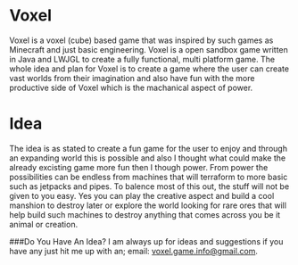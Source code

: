 Voxel
==========
Voxel is a voxel (cube) based game that was inspired by such games as Minecraft and just basic engineering. Voxel is a open sandbox game written in Java and LWJGL to create a fully functional, multi platform game. The whole idea and plan for Voxel is to create a game where the user can create vast worlds from their imagination and also have fun with the more productive side of Voxel which is the machanical aspect of power.

Idea
==========
The idea is as stated to create a fun game for the user to enjoy and through an expanding world this is possible and also I thought what could make the already excisting game more fun then I though power.
From power the possibilities can be endless from machines that will terraform to more basic such as jetpacks and pipes. To balence most of this out, the stuff will not be given to you easy. Yes you can play the creative aspect and build a cool manshion to destroy later or explore the world looking for rare ores that will help build such machines to destroy anything that comes across you be it animal or creation.

###Do You Have An Idea?
I am always up for ideas and suggestions if you have any just hit me up with an;
email: voxel.game.info@gmail.com.
